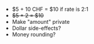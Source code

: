 - $5 + 10 CHF = $10 if rate is 2:1
- ~~$5 * 2 = $10~~
- Make "amount" private
- Dollar side-effects?
- Money rounding?